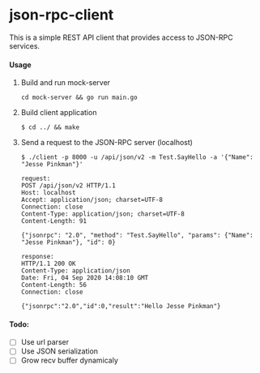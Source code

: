 # json-rpc-client

This is a simple REST API client that provides access to JSON-RPC services.

#### Usage

1. Build and run mock-server
    ```
    cd mock-server && go run main.go
    ```

2. Build client application
    ```
    $ cd ../ && make
    ```

3. Send a request to the JSON-RPC server (localhost)
    ```
    $ ./client -p 8000 -u /api/json/v2 -m Test.SayHello -a '{"Name": "Jesse Pinkman"}'
	
	request:
	POST /api/json/v2 HTTP/1.1
	Host: localhost
	Accept: application/json; charset=UTF-8
	Connection: close
	Content-Type: application/json; charset=UTF-8
	Content-Length: 91

	{"jsonrpc": "2.0", "method": "Test.SayHello", "params": {"Name": "Jesse Pinkman"}, "id": 0}

	response:
	HTTP/1.1 200 OK
	Content-Type: application/json
	Date: Fri, 04 Sep 2020 14:08:10 GMT
	Content-Length: 56
	Connection: close

	{"jsonrpc":"2.0","id":0,"result":"Hello Jesse Pinkman"}

    ```

#### Todo:
- [ ] Use url parser
- [ ] Use JSON serialization
- [ ] Grow recv buffer dynamicaly